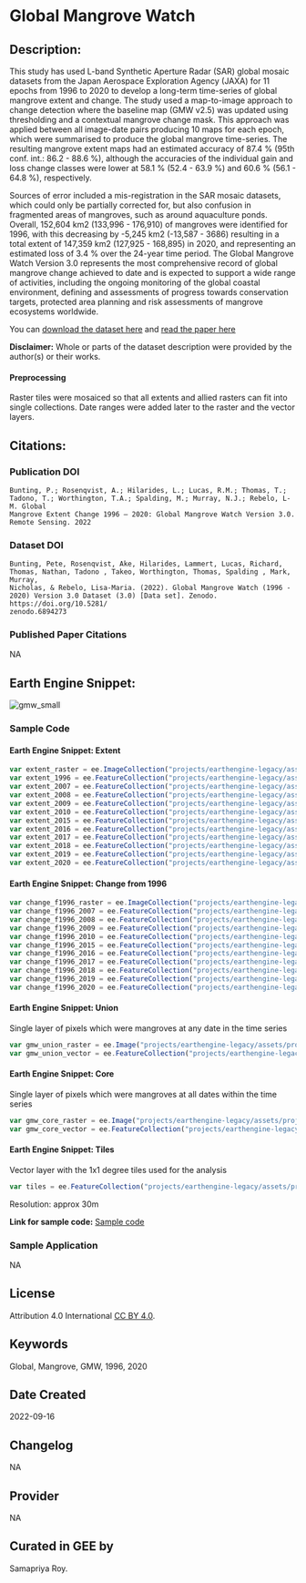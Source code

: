 
# Global Mangrove Watch

## Description:

This study has used L-band Synthetic Aperture Radar (SAR) global mosaic datasets from the Japan Aerospace Exploration Agency (JAXA) for 11 epochs from 1996 to 2020 to develop a long-term time-series of global mangrove extent and change. The study used a map-to-image approach to change detection where the baseline map (GMW v2.5) was updated using thresholding and a contextual mangrove change mask. This approach was applied between all image-date pairs producing 10 maps for each epoch, which were summarised to produce the global mangrove time-series. The resulting mangrove extent maps had an estimated accuracy of 87.4 % (95th conf. int.: 86.2 - 88.6 %), although the accuracies of the individual gain and loss change classes were lower at 58.1 % (52.4 - 63.9 %) and 60.6 % (56.1 - 64.8 %), respectively.

Sources of error included a mis-registration in the SAR mosaic datasets, which could only be partially corrected for, but also confusion in fragmented areas of mangroves, such as around aquaculture ponds. Overall, 152,604 km2 (133,996 - 176,910) of mangroves were identified for 1996, with this decreasing by -5,245 km2 (-13,587 - 3686) resulting in a total extent of 147,359 km2 (127,925 - 168,895) in 2020, and representing an estimated loss of 3.4 % over the 24-year time period. The Global Mangrove Watch Version 3.0 represents the most comprehensive record of global mangrove change achieved to date and is expected to support a wide range of activities, including the ongoing monitoring of the global coastal environment, defining and assessments of progress towards conservation targets, protected area planning and risk assessments of mangrove ecosystems worldwide.

You can [download the dataset here](https://zenodo.org/record/6894273#.YyMn4tXMKdw) and [read the paper here](https://www.mdpi.com/2072-4292/14/15/3657)

**Disclaimer:** Whole or parts of the dataset description were provided by the author(s) or their works.

#### Preprocessing

Raster tiles were mosaiced so that all extents and allied rasters can fit into single collections. Date ranges were added later to the raster and the vector layers.

## Citations:

### Publication DOI

```
Bunting, P.; Rosenqvist, A.; Hilarides, L.; Lucas, R.M.; Thomas, T.; Tadono, T.; Worthington, T.A.; Spalding, M.; Murray, N.J.; Rebelo, L-M. Global
Mangrove Extent Change 1996 – 2020: Global Mangrove Watch Version 3.0. Remote Sensing. 2022
```

### Dataset DOI

```
Bunting, Pete, Rosenqvist, Ake, Hilarides, Lammert, Lucas, Richard, Thomas, Nathan, Tadono , Takeo, Worthington, Thomas, Spalding , Mark, Murray,
Nicholas, & Rebelo, Lisa-Maria. (2022). Global Mangrove Watch (1996 - 2020) Version 3.0 Dataset (3.0) [Data set]. Zenodo. https://doi.org/10.5281/
zenodo.6894273
```

### Published Paper Citations
NA

## Earth Engine Snippet:
![gmw_small](https://user-images.githubusercontent.com/6677629/190841060-d939cc7d-f3ce-499f-8411-623806936bc8.gif)
### Sample Code

#### Earth Engine Snippet: Extent

```js
var extent_raster = ee.ImageCollection("projects/earthengine-legacy/assets/projects/sat-io/open-datasets/GMW/extent/GMW_V3");
var extent_1996 = ee.FeatureCollection("projects/earthengine-legacy/assets/projects/sat-io/open-datasets/GMW/extent/gmw_v3_1996_vec");
var extent_2007 = ee.FeatureCollection("projects/earthengine-legacy/assets/projects/sat-io/open-datasets/GMW/extent/gmw_v3_2007_vec");
var extent_2008 = ee.FeatureCollection("projects/earthengine-legacy/assets/projects/sat-io/open-datasets/GMW/extent/gmw_v3_2008_vec");
var extent_2009 = ee.FeatureCollection("projects/earthengine-legacy/assets/projects/sat-io/open-datasets/GMW/extent/gmw_v3_2009_vec");
var extent_2010 = ee.FeatureCollection("projects/earthengine-legacy/assets/projects/sat-io/open-datasets/GMW/extent/gmw_v3_2010_vec");
var extent_2015 = ee.FeatureCollection("projects/earthengine-legacy/assets/projects/sat-io/open-datasets/GMW/extent/gmw_v3_2015_vec");
var extent_2016 = ee.FeatureCollection("projects/earthengine-legacy/assets/projects/sat-io/open-datasets/GMW/extent/gmw_v3_2016_vec");
var extent_2017 = ee.FeatureCollection("projects/earthengine-legacy/assets/projects/sat-io/open-datasets/GMW/extent/gmw_v3_2017_vec");
var extent_2018 = ee.FeatureCollection("projects/earthengine-legacy/assets/projects/sat-io/open-datasets/GMW/extent/gmw_v3_2018_vec");
var extent_2019 = ee.FeatureCollection("projects/earthengine-legacy/assets/projects/sat-io/open-datasets/GMW/extent/gmw_v3_2019_vec");
var extent_2020 = ee.FeatureCollection("projects/earthengine-legacy/assets/projects/sat-io/open-datasets/GMW/extent/gmw_v3_2020_vec");
```

#### Earth Engine Snippet: Change from 1996

```js
var change_f1996_raster = ee.ImageCollection("projects/earthengine-legacy/assets/projects/sat-io/open-datasets/GMW/change/change_f1996");
var change_f1996_2007 = ee.FeatureCollection("projects/earthengine-legacy/assets/projects/sat-io/open-datasets/GMW/change/gmw_v3_f1996_t2007_vec");
var change_f1996_2008 = ee.FeatureCollection("projects/earthengine-legacy/assets/projects/sat-io/open-datasets/GMW/change/gmw_v3_f1996_t2008_vec");
var change_f1996_2009 = ee.FeatureCollection("projects/earthengine-legacy/assets/projects/sat-io/open-datasets/GMW/change/gmw_v3_f1996_t2009_vec");
var change_f1996_2010 = ee.FeatureCollection("projects/earthengine-legacy/assets/projects/sat-io/open-datasets/GMW/change/gmw_v3_f1996_t2010_vec");
var change_f1996_2015 = ee.FeatureCollection("projects/earthengine-legacy/assets/projects/sat-io/open-datasets/GMW/change/gmw_v3_f1996_t2015_vec");
var change_f1996_2016 = ee.FeatureCollection("projects/earthengine-legacy/assets/projects/sat-io/open-datasets/GMW/change/gmw_v3_f1996_t2016_vec");
var change_f1996_2017 = ee.FeatureCollection("projects/earthengine-legacy/assets/projects/sat-io/open-datasets/GMW/change/gmw_v3_f1996_t2017_vec");
var change_f1996_2018 = ee.FeatureCollection("projects/earthengine-legacy/assets/projects/sat-io/open-datasets/GMW/change/gmw_v3_f1996_t2018_vec");
var change_f1996_2019 = ee.FeatureCollection("projects/earthengine-legacy/assets/projects/sat-io/open-datasets/GMW/change/gmw_v3_f1996_t2019_vec");
var change_f1996_2020 = ee.FeatureCollection("projects/earthengine-legacy/assets/projects/sat-io/open-datasets/GMW/change/gmw_v3_f1996_t2020_vec");
```
#### Earth Engine Snippet: Union

Single layer of pixels which were mangroves at any date in the time series

```js
var gmw_union_raster = ee.Image("projects/earthengine-legacy/assets/projects/sat-io/open-datasets/GMW/union/gmw_v3_mng_union");
var gmw_union_vector = ee.FeatureCollection("projects/earthengine-legacy/assets/projects/sat-io/open-datasets/GMW/union/gmw_v3_union_vec");
```

#### Earth Engine Snippet: Core

Single layer of pixels which were mangroves at all dates within the time series

```js
var gmw_core_raster = ee.Image("projects/earthengine-legacy/assets/projects/sat-io/open-datasets/GMW/core/gmw_v3_mng_core");
var gmw_core_vector = ee.FeatureCollection("projects/earthengine-legacy/assets/projects/sat-io/open-datasets/GMW/core/gmw_v3_core_vec");
```

#### Earth Engine Snippet: Tiles
Vector layer with the 1x1 degree tiles used for the analysis

```js
var tiles = ee.FeatureCollection("projects/earthengine-legacy/assets/projects/sat-io/open-datasets/GMW/gmw_v3_tiles");
```

Resolution: approx 30m

**Link for sample code:** [Sample code](https://code.earthengine.google.com/?scriptPath=users/sat-io/awesome-gee-catalog-examples:global-landuse-landcover/GLOBAL-MANGROVE-WATCH)

### Sample Application

NA

## License

Attribution 4.0 International [CC BY 4.0](https://creativecommons.org/licenses/by/4.0/).

## Keywords

Global, Mangrove, GMW, 1996, 2020

## Date Created

2022-09-16

## Changelog

NA

## Provider

NA

## Curated in GEE by
Samapriya Roy.